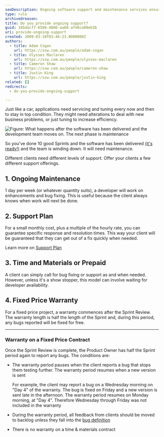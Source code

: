 ```yaml
---
seoDescription: Ongoing software support and maintenance services ensure applications stay efficient and bug-free, with options for dedicated developer time, pre-paid hours, or fixed price warranties.
type: rule
archivedreason:
title: Do you provide ongoing support?
guid: 185dacf7-6586-4806-aa60-af46ca00eb3b
uri: provide-ongoing-support
created: 2009-03-18T03:46:23.0000000Z
authors:
  - title: Adam Cogan
    url: https://ssw.com.au/people/adam-cogan
  - title: Ulysses Maclaren
    url: https://ssw.com.au/people/ulysses-maclaren
  - title: Cameron Shaw
    url: https://ssw.com.au/people/cameron-shaw
  - title: Justin King
    url: https://ssw.com.au/people/justin-king
related: []
redirects:
  - do-you-provide-ongoing-support

---
```


Just like a car, applications need servicing and tuning every now and then to stay in top condition. They might need alterations to deal with new business problems, or just tuning to increase efficiency.

![Figure: What happens after the software has been delivered and the development team moves on. The next phase is maintenance](sucessful-project-and-now.jpeg)

<!--endintro-->

So you’ve done 10 good Sprints and the software has been delivered [(it's ready!)](/have-a-definition-of-ready) and the team is winding down. It will need maintenance.

Different clients need different levels of support. Offer your clients a few different support offerings.

## 1. Ongoing Maintenance

1 day per week (or whatever quantity suits), a developer will work on enhancements and bug fixing. This is useful because the client always knows when work will next be done.

## 2. Support Plan

For a small monthly cost, plus a multiple of the hourly rate, you can guarantee specific response and resolution times. This way your client will be guaranteed that they can get out of a fix quickly when needed.

Learn more on [Support Plan](https://www.ssw.com.au/ssw/Consulting/Support-Plans.aspx)

## 3. Time and Materials or Prepaid 

A client can simply call for bug fixing or support as and when needed. However, unless it's a show stopper, this model can involve waiting for developer availability.

## 4. Fixed Price Warranty

For a fixed price project, a warranty commences after the Sprint Review. The warranty length is half the length of the Sprint and, during this period, any bugs reported will be fixed for free.

---

### Warranty on a Fixed Price Contract

Once the Sprint Review is complete, the Product Owner has half the Sprint period again to report any bugs. The conditions are:

* The warranty period pauses when the client reports a bug that stops them testing further. The warranty period resumes when a new version is sent
  
  For example, the client may report a bug on a Wednesday morning on "Day 4" of the warranty. The bug is fixed on Friday and a new version is sent late in the afternoon. The warranty period resumes on Monday morning, at "Day 4". Therefore Wednesday through Friday was not included in the warranty
* During the warranty period, all feedback from clients should be moved to backlog unless they fall into the [bug definition](/definition-of-a-bug)
* There is no warranty on a time & materials contract
